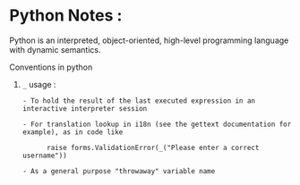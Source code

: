 # Python Notes :

Python is an interpreted, object-oriented, high-level programming language with dynamic semantics.

Conventions in python

1.  `_` usage :

        - To hold the result of the last executed expression in an interactive interpreter session

        - For translation lookup in i18n (see the gettext documentation for example), as in code like

              raise forms.ValidationError(_("Please enter a correct username"))

        - As a general purpose "throwaway" variable name
